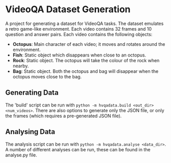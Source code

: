 # VideoQA Dataset Generation 

A project for generating a dataset for VideoQA tasks. The dataset emulates a retro game-like environment. Each video contains 32 frames and 10 question and answer pairs. Each video contains the following objects:
* **Octopus**: Main character of each video; it moves and rotates around the environment.
* **Fish**: Static object which disappears when close to an octopus.
* **Rock**: Static object. The octopus will take the colour of the rock when nearby.
* **Bag**: Static object. Both the octopus and bag will disappear when the octopus moves close to the bag.

## Generating Data

The 'build' script can be run with `python -m hvqadata.build <out_dir> <num_videos>`. There are also options to generate only the JSON file, or only the frames (which requires a pre-generated JSON file).

## Analysing Data

The analysis script can be run with `python -m hvqadata.analyse <data_dir>`. A number of different analyses can be run, these can be found in the analyse.py file.
